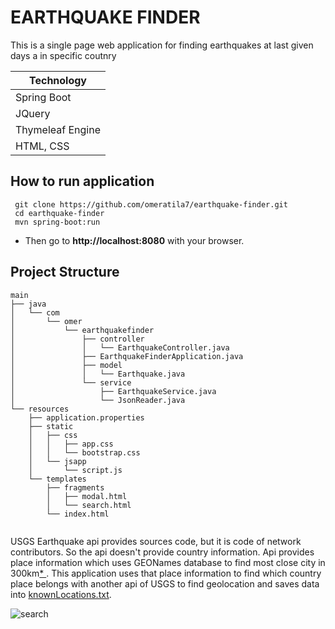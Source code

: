 # **EARTHQUAKE FINDER**

This is a single page web application for finding earthquakes at last given days a in specific coutnry

| Technology       |
|------------------|
| Spring Boot      |
| JQuery           |
| Thymeleaf Engine |
| HTML, CSS        |

## How to run application
```shell
 git clone https://github.com/omeratila7/earthquake-finder.git
 cd earthquake-finder
 mvn spring-boot:run
```

- Then go to **http://localhost:8080** with your browser.

## Project Structure

```
main
├── java
│   └── com
│       └── omer
│           └── earthquakefinder
│               ├── controller
│               │   └── EarthquakeController.java
│               ├── EarthquakeFinderApplication.java
│               ├── model
│               │   └── Earthquake.java
│               └── service
│                   ├── EarthquakeService.java
│                   └── JsonReader.java
└── resources
    ├── application.properties
    ├── static
    │   ├── css
    │   │   ├── app.css
    │   │   └── bootstrap.css
    │   └── jsapp
    │       └── script.js
    └── templates
        ├── fragments
        │   ├── modal.html
        │   └── search.html
        └── index.html


```
USGS Earthquake api provides sources code, but it is code of network contributors.
So the api doesn't provide country information. Api provides place information 
which uses GEONames database to find most close city in 300km[* ](https://earthquake.usgs.gov/data/comcat/index.php#place). This application
uses that place information to find which country place belongs with another api
of USGS to find geolocation and saves data into [knownLocations.txt](./location/knownLocations.txt).

 ![search](./images/search.gif)